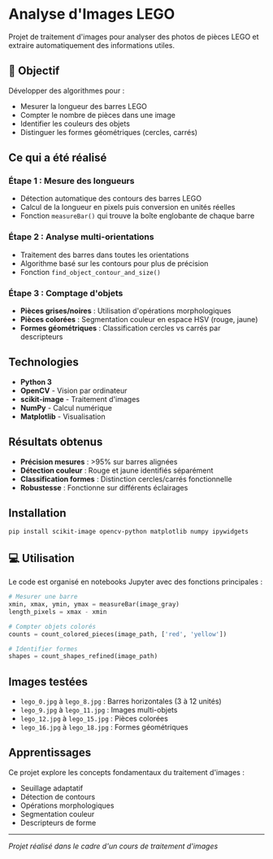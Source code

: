 # Analyse d'Images LEGO

Projet de traitement d'images pour analyser des photos de pièces LEGO et extraire automatiquement des informations utiles.

## 🎯 Objectif

Développer des algorithmes pour :
- Mesurer la longueur des barres LEGO
- Compter le nombre de pièces dans une image
- Identifier les couleurs des objets
- Distinguer les formes géométriques (cercles, carrés)

## Ce qui a été réalisé

### Étape 1 : Mesure des longueurs
- Détection automatique des contours des barres LEGO
- Calcul de la longueur en pixels puis conversion en unités réelles
- Fonction `measureBar()` qui trouve la boîte englobante de chaque barre

### Étape 2 : Analyse multi-orientations  
- Traitement des barres dans toutes les orientations
- Algorithme basé sur les contours pour plus de précision
- Fonction `find_object_contour_and_size()` 

### Étape 3 : Comptage d'objets
- **Pièces grises/noires** : Utilisation d'opérations morphologiques
- **Pièces colorées** : Segmentation couleur en espace HSV (rouge, jaune)
- **Formes géométriques** : Classification cercles vs carrés par descripteurs

##  Technologies

- **Python 3**
- **OpenCV** - Vision par ordinateur
- **scikit-image** - Traitement d'images
- **NumPy** - Calcul numérique  
- **Matplotlib** - Visualisation

## Résultats obtenus

- **Précision mesures** : >95% sur barres alignées
- **Détection couleur** : Rouge et jaune identifiés séparément
- **Classification formes** : Distinction cercles/carrés fonctionnelle
- **Robustesse** : Fonctionne sur différents éclairages

## Installation

```bash
pip install scikit-image opencv-python matplotlib numpy ipywidgets
```

## 💻 Utilisation

Le code est organisé en notebooks Jupyter avec des fonctions principales :

```python
# Mesurer une barre
xmin, xmax, ymin, ymax = measureBar(image_gray)
length_pixels = xmax - xmin

# Compter objets colorés
counts = count_colored_pieces(image_path, ['red', 'yellow'])

# Identifier formes
shapes = count_shapes_refined(image_path)
```

## Images testées

- `lego_0.jpg` à `lego_8.jpg` : Barres horizontales (3 à 12 unités)
- `lego_9.jpg` à `lego_11.jpg` : Images multi-objets
- `lego_12.jpg` à `lego_15.jpg` : Pièces colorées
- `lego_16.jpg` à `lego_18.jpg` : Formes géométriques

## Apprentissages

Ce projet explore les concepts fondamentaux du traitement d'images :
- Seuillage adaptatif
- Détection de contours
- Opérations morphologiques
- Segmentation couleur
- Descripteurs de forme

---

*Projet réalisé dans le cadre d'un cours de traitement d'images*
